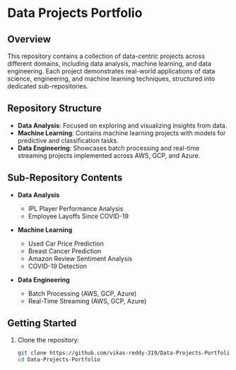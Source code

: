 # Data Projects Portfolio

## Overview
This repository contains a collection of data-centric projects across different domains, including data analysis, machine learning, and data engineering. Each project demonstrates real-world applications of data science, engineering, and machine learning techniques, structured into dedicated sub-repositories.

## Repository Structure
- **Data Analysis**: Focused on exploring and visualizing insights from data.
- **Machine Learning**: Contains machine learning projects with models for predictive and classification tasks.
- **Data Engineering**: Showcases batch processing and real-time streaming projects implemented across AWS, GCP, and Azure.

## Sub-Repository Contents
- **Data Analysis**
  - IPL Player Performance Analysis
  - Employee Layoffs Since COVID-19

- **Machine Learning**
  - Used Car Price Prediction
  - Breast Cancer Prediction
  - Amazon Review Sentiment Analysis
  - COVID-19 Detection

- **Data Engineering**
  - Batch Processing (AWS, GCP, Azure)
  - Real-Time Streaming (AWS, GCP, Azure)

## Getting Started
1. Clone the repository:
   ```bash
   git clone https://github.com/vikas-reddy-319/Data-Projects-Portfolio.git
   cd Data-Projects-Portfolio
